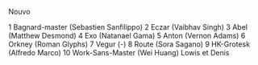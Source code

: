 Nouvo

1 Bagnard-master (Sebastien Sanfilippo)
2 Eczar (Vaibhav Singh)
3 Abel (Matthew Desmond)
4 Exo (Natanael Gama)
5 Anton (Vernon Adams)
6 Orkney (Roman Glyphs)
7 Vegur (-)
8 Route (Sora Sagano)
9 HK-Grotesk (Alfredo Marco)
10 Work-Sans-Master (Wei Huang)
Lowis et Denis
